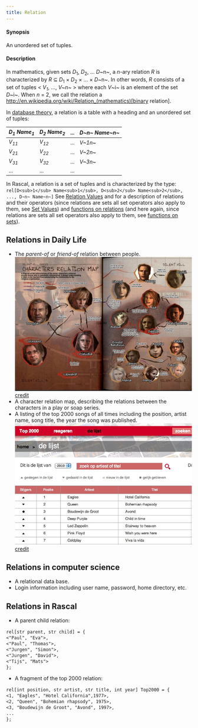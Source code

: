 ```yaml
---
title: Relation
---
```


#### Synopsis

An unordered set of tuples.

#### Description

In mathematics, given sets _D_<sub>1</sub>, _D_<sub>2</sub>, ... _D_~n~, a
_n_-ary relation _R_ is characterized by _R_ &subseteq;  _D_<sub>1</sub> &times; _D_<sub>2</sub> &times; ... &times; _D_~n~.
In other words, _R_ consists of a set of tuples < _V<sub>1</sub>_, ..., _V~n~_ > where each _V_~i~ is an element of
the set _D_~i~. When _n_ = 2, we call the relation a http://en.wikipedia.org/wiki/Relation_(mathematics)[binary relation].

In [database theory](http://en.wikipedia.org/wiki/Relational_algebra), a relation is a table with a heading and an unordered set of tuples:

| _D<sub>1</sub> Name<sub>1</sub>_ | _D<sub>2</sub> Name<sub>2</sub>_ | ... | _D~n~ Name~n~_ |
| --- | --- | --- | --- |
| _V<sub>11</sub>_        | _V<sub>12</sub>_        | ... | _V~1n~_        |
| _V<sub>21</sub>_        | _V<sub>22</sub>_        | ... | _V~2n~_         |
| _V<sub>31</sub>_        | _V<sub>32</sub>_        | ... | _V~3n~_         |
| ...            | ...            | ... |                




In Rascal, a relation is a set of tuples and is characterized by the type:
`rel[D<sub>1</sub> Name<sub>1</sub>, D<sub>2</sub> Name<sub>2</sub>, ..., D~n~ Name~n~]` 
See [Relation Values](../../Rascal/Expressions/Values/Relation) and  for a description of relations and their operators
(since relations are sets all set operators also apply to them, see [Set Values](../../Rascal/Expressions/Values/Set))
and [functions on relations](../../Library/Relation.md)
(and here again, since relations are sets all set operators also apply to them, 
see [functions on sets](../../Library/Set.md)).


## Relations in Daily Life

*  The _parent-of_ or _friend-of_ relation between people.
   ![](/assets/Rascalopedia/Relation/char-relation.jpg)
   [credit](http://www.translatedmemories.com/bookpgs/Pg10-11CharRelation.jpg)
*  A character relation map, describing the relations between the characters in a play or soap series.
*  A listing of the top 2000 songs of all times including the position, artist name, song title, the year the song was published.
   ![](/assets/Rascalopedia/Relation/top2000-2010.jpg)
   [credit](http://top2011.radio2.nl/lijst/2010)


## Relations in computer science

*  A relational data base.
*  Login information including user name, password, home directory, etc.


## Relations in Rascal

*  A parent child relation:
```rascal
rel[str parent, str child] = {
<"Paul", "Eva">,
<"Paul", "Thomas">,
<"Jurgen", "Simon">,
<"Jurgen", "David">,
<"Tijs", "Mats">
};
```
*  A fragment of the top 2000 relation:
```rascal
rel[int position, str artist, str title, int year] Top2000 = {
<1, "Eagles", "Hotel California",1977>,
<2, "Queen", "Bohemian rhapsody", 1975>,
<3, "Boudewijn de Groot", "Avond", 1997>,
...
};
```


